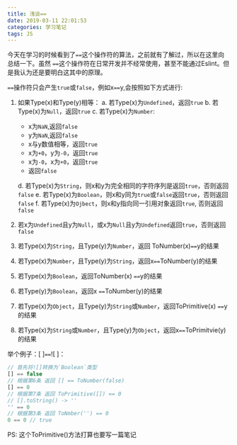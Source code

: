 ```yaml
---
title: 浅谈==
date: 2019-03-11 22:01:53
categories: 学习笔记
tags: JS
---
```


今天在学习的时候看到了`==`这个操作符的算法，之前就有了解过，所以在这里向总结一下。虽然 `==`这个操作符在日常开发并不经常使用，甚至不能通过Eslint。但是我认为还是要明白这其中的原理。


`==`操作符只会产生`true`或`false`，例如x`==`y,会按照如下方式进行:

1. 如果Type(x)和Type(y)相等：
   a. 若Type(x)为`Undefined`，返回`true`
   b. 若Type(x)为`Null`，返回`true`
   c. 若Type(x)为`Number`:       

      - x为`NaN`,返回`false`
      - y为`NaN`,返回`false`
      - x与y数值相等，返回`true`
      - x为`+0`，y为`-0`，返回`true`
      - x为`-0`，x为`+0`，返回`true`  
      - 返回`false`
      
   d. 若Type(x)为`String`，则x和y为完全相同的字符序列是返回`true`，否则返回`false`
   e. 若Type(x)为`Boolean`，则x和y同为`true`或`false`返回`true`，否则返回`false`
   f. 若Type(x)为`Ojbect`，则x和y指向同一引用对象返回`true`, 否则返回`false`
2. 若x为`Undefined`且y为`Null`，或x为`Null`且y为`Undefined`返回`true`，否则返回`false`
3. 若Type(x)为`String`，且Type(y)为`Number`，返回 ToNumber(x)`==`y的结果
4. 若Type(x)为`Number`，且Type(y)为`String`，返回x`==`ToNumber(y)的结果
5. 若Type(x)为`Boolean`，返回ToNumber(x) `==`y的结果
6. 若Type(y)为`Boolean`，返回x `==`ToNumber(y)的结果
7. 若Type(x)为`Object`，且Type(y)为`String`或`Number`，返回ToPrimitive(x) `==`y的结果
8. 若Type(x)为`String`或`Number`，且Type(y)为`Object`，返回x`==`ToPrimitvie(y)的结果 

举个例子：[ ]`==`![ ]：
``` Javascript
// 首先将![]转换为`Boolean`类型
[] == false
// 根据第6条 返回 [] == ToNumber(false)
[] == 0
// 根据第7条 返回 ToPrimitive([]) == 0
// [].toString() -> ''
'' == 0
// 根据第3条 返回 ToNmber('') == 0
0 == 0 // true
```

PS: 这个ToPrimitive()方法打算也要写一篇笔记
 